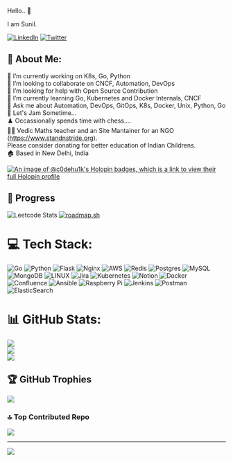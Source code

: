 Hello.. 👋

I am Sunil.

[![LinkedIn](https://img.shields.io/badge/LinkedIn-%230077B5.svg?logo=linkedin&logoColor=white)](https://linkedin.com/in/c0dehu1k)  [![Twitter](https://img.shields.io/badge/Twitter-%231DA1F2.svg?logo=Twitter&logoColor=white)](https://twitter.com/c0dehu1k) 

## 💫 About Me:
🔭 I’m currently working on K8s, Go, Python<br>
👯 I’m looking to collaborate on CNCF, Automation, DevOps<br>
🤝 I’m looking for help with Open Source Contribution<br>
🌱 I’m currently learning Go, Kubernetes and Docker Internals, CNCF <br>
💬 Ask me about Automation, DevOps, GitOps, K8s, Docker, Unix, Python, Go <br> 
🎸 Let's Jam Sometime... <br>
♟️ Occassionally spends time with chess....<br>
👨‍🏫 Vedic Maths teacher and an Site Mantainer for an NGO (https://www.standnstride.org). <br> 
   Please consider donating for better education of Indian Childrens.<br>
🏠 Based in New Delhi, India <br>


[![An image of @c0dehu1k's Holopin badges, which is a link to view their full Holopin profile](https://holopin.me/c0dehu1k)](https://holopin.io/@c0dehu1k)

## 🏃 Progress
![Leetcode Stats](https://leetcard.jacoblin.cool/c0dehu1k)
[![roadmap.sh](https://api.roadmap.sh/v1-badge/wide/649bf194d99c9d67319c6282?variant=dark&roadmaps=golang%2Ckubernetes%2Cpython%2Csystem-design)](https://roadmap.sh)



# 💻 Tech Stack:
![Go](https://img.shields.io/badge/go-%2300ADD8.svg?style=flat&logo=go&logoColor=white) ![Python](https://img.shields.io/badge/python-3670A0?style=flat&logo=python&logoColor=ffdd54) ![Flask](https://img.shields.io/badge/flask-%23000.svg?style=flat&logo=flask&logoColor=white) ![Nginx](https://img.shields.io/badge/nginx-%23009639.svg?style=flat&logo=nginx&logoColor=white) ![AWS](https://img.shields.io/badge/AWS-%23FF9900.svg?style=flat&logo=amazon-aws&logoColor=white) ![Redis](https://img.shields.io/badge/redis-%23DD0031.svg?style=flat&logo=redis&logoColor=white) ![Postgres](https://img.shields.io/badge/postgres-%23316192.svg?style=flat&logo=postgresql&logoColor=white) ![MySQL](https://img.shields.io/badge/mysql-%2300f.svg?style=flat&logo=mysql&logoColor=white) ![MongoDB](https://img.shields.io/badge/MongoDB-%234ea94b.svg?style=flat&logo=mongodb&logoColor=white) ![LINUX](https://img.shields.io/badge/Linux-FCC624?style=flat&logo=linux&logoColor=black) ![Jira](https://img.shields.io/badge/jira-%230A0FFF.svg?style=flat&logo=jira&logoColor=white) ![Kubernetes](https://img.shields.io/badge/kubernetes-%23326ce5.svg?style=flat&logo=kubernetes&logoColor=white) ![Notion](https://img.shields.io/badge/Notion-%23000000.svg?style=flat&logo=notion&logoColor=white) ![Docker](https://img.shields.io/badge/docker-%230db7ed.svg?style=flat&logo=docker&logoColor=white) ![Confluence](https://img.shields.io/badge/confluence-%23172BF4.svg?style=flat&logo=confluence&logoColor=white) ![Ansible](https://img.shields.io/badge/ansible-%231A1918.svg?style=flat&logo=ansible&logoColor=white) ![Raspberry Pi](https://img.shields.io/badge/-RaspberryPi-C51A4A?style=flat&logo=Raspberry-Pi) ![Jenkins](https://img.shields.io/badge/jenkins-%232C5263.svg?style=flat&logo=jenkins&logoColor=white) ![Postman](https://img.shields.io/badge/Postman-FF6C37?style=flat&logo=postman&logoColor=white) ![ElasticSearch](https://img.shields.io/badge/-ElasticSearch-005571?style=flat&logo=elasticsearch)

# 📊 GitHub Stats:
![](https://github-readme-stats.vercel.app/api?username=c0dehu1k&theme=onedark&hide_border=true&include_all_commits=true&count_private=true)<br/>
![](https://github-readme-streak-stats.herokuapp.com/?user=c0dehu1k&theme=onedark&hide_border=true)<br/>
![](https://github-readme-stats.vercel.app/api/top-langs/?username=c0dehu1k&theme=onedark&hide_border=true&include_all_commits=true&count_private=true&layout=compact)

## 🏆 GitHub Trophies
![](https://github-profile-trophy.vercel.app/?username=c0dehu1k&theme=onedark&no-frame=false&no-bg=false&margin-w=4)

### 🔝 Top Contributed Repo
![](https://github-contributor-stats.vercel.app/api?username=c0dehu1k&limit=5&theme=onedark&combine_all_yearly_contributions=true)

---
[![](https://visitcount.itsvg.in/api?id=c0dehu1k&icon=2&color=9)](https://visitcount.itsvg.in)

<!-- Proudly created with GPRM ( https://gprm.itsvg.in ) -->
